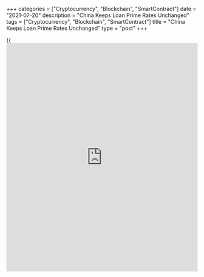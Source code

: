 +++
categories = ["Cryptocurrency", "Blockchain", "SmartContract"]
date = "2021-07-20"
description = "China Keeps Loan Prime Rates Unchanged"
tags = ["Cryptocurrency", "Blockchain", "SmartContract"]
title = "China Keeps Loan Prime Rates Unchanged"
type = "post"
+++

{{<iframe id="large-banner" src="https://www.bounty.group/#slide=19.0" width="100%" height="600" scrolling="no" style="border: 0px solid rgb(216, 221, 230); border-radius: 3px;">}}

China left its benchmark lending rates unchanged on Tuesday after the
central bank lowered its reserve requirement ratio last week.

The one-year loan prime rate was maintained at 3.85 percent and the
five-year loan prime rate at 4.65 percent.

The one-year and five-year loan prime rates were last lowered in April
2020. The one-year loan prime rate was cut by 20 basis points and five-
year rate by 10 basis points in April 2020.

Markets have expected the rates to remain on hold today as the People's
Bank of China had kept the rate on its medium-term lending facility
unchanged early this month.

The loan prime rate is fixed monthly based on the submission of 18
banks, though Beijing has influence over the rate-setting. This lending
rate replaced the central bank's traditional benchmark lending rate in
August 2019.

Earlier in a note, ING economists said China's economic growth path has
not changed but the risk of bad loans from deleveraging reforms on real
estate property developers and fintech are increasing.

In an unexpected move, the PBoC last week reduced the reserve
requirement ratio by 0.5 percentage points in order to increase the fund
available for lending and support economic growth.

For comments and feedback [contact](https://www.playgroundfx.com/contact/): editorial@rtt[news](https://www.letsplayfx.com/blog/forex-news-website/).com

[Economic News][1]

 **What parts of the world are seeing the best (and worst) economic
performances lately? Click[here][2] to check out our [Econ Scorecard][2]
and find out! See up-to-the-moment [ranking](https://www.playgroundfx.com/blog/crypto-exchange-ranking/)s for the best and worst
performers in [GDP][3], [unemployment rate][4], [inflation][5] and much
more.**

   1. www.rtt[news](https://www.letsplayfx.com/blog/forex-news-website/).com/Content/EconomicNews.aspx
   2. www.rtt[news](https://www.letsplayfx.com/blog/forex-news-website/).com/economic-scorecard/world-rank/industrial-production/highest-performance.aspx
   3. www.rtt[news](https://www.letsplayfx.com/blog/forex-news-website/).com/economic-scorecard/world-rank/GDP/highest-performance.aspx
   4. www.rtt[news](https://www.letsplayfx.com/blog/forex-news-website/).com/economic-scorecard/world-rank/unemployment-rate/lowest-performance.aspx
   5. www.rtt[news](https://www.letsplayfx.com/blog/forex-news-website/).com/economic-scorecard/world-rank/CPI/highest-performance.aspx